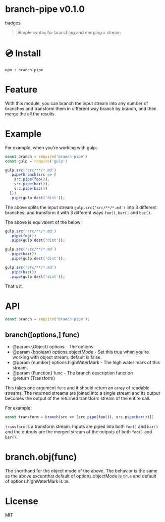 # branch-pipe v0.1.0

badges

> Simple syntax for branching and merging a stream

# :cd: Install

    npm i branch-pipe

# Feature

With this module, you can branch the input stream into any number of branches and transform them in different way branch by branch, and then merge the all the results.

# Example

For example, when you're working with gulp:

```js
const branch = require('branch-pipe')
const gulp = require('gulp')

gulp.src('src/**/*.md')
  .pipe(branch(src => [
    src.pipe(foo()),
    src.pipe(bar()),
    src.pipe(baz())
  ]))
  .pipe(gulp.dest('dist'));
```

The above splits the input stream `gulp.src('src/**/*.md')` into 3 different branches, and transform it with 3 different ways `foo()`, `bar()` and `baz()`.

The above is equivalent of the below:

```js
gulp.src('src/**/*.md')
  .pipe(foo())
  .pipe(gulp.dest('dist'));

gulp.src('src/**/*.md')
  .pipe(bar())
  .pipe(gulp.dest('dist'));

gulp.src('src/**/*.md')
  .pipe(baz())
  .pipe(gulp.dest('dist'));
```

That's it.

# API

```js
const branch = require('branch-pipe');
```

## branch([options,] func)

- @param {Object} options - The options
- @param {boolean} options.objectMode - Set this true when you're working with object stream. default is false.
- @param {number} options.highWaterMark - The high water mark of this stream.
- @param {Function} func - The branch description function
- @return {Transform}

This takes one argument `func` and it should return an array of readable streams. The returned streams are joined into a single stream and its output becomes the output of the returned transform stream of the entire call.

For example:

```js
const transform = branch(src => [src.pipe(foo()), src.pipe(bar())])
```

`transform` is a transform stream. Inputs are piped into both `foo()` and `bar()` and the outputs are the merged stream of the outputs of both `foo()` and `bar()`.

# branch.obj(func)

The shorthand for the object mode of the above. The behavior is the same as the above exceptthat default of options.objectMode is `true` and default of options.highWaterMark is `16`.

# License

MIT
